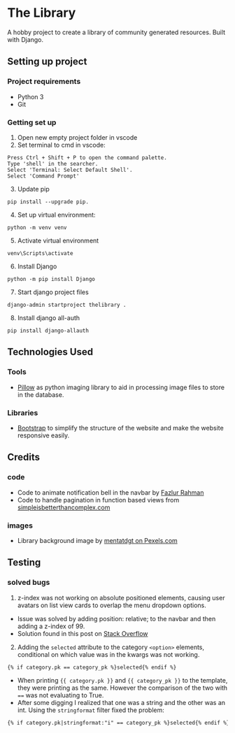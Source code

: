 # The Library

A hobby project to create a library of community generated resources. Built with Django.

## Setting up project

### Project requirements
- Python 3
- Git

### Getting set up
1. Open new empty project folder in vscode
2. Set terminal to cmd in vscode:
```
Press Ctrl + Shift + P to open the command palette.
Type 'shell' in the searcher.
Select 'Terminal: Select Default Shell'.
Select 'Command Prompt'
```
3. Update pip
```
pip install --upgrade pip.
```
4. Set up virtual environment:
```
python -m venv venv
```
5. Activate virtual environment
```
venv\Scripts\activate 
```
6. Install Django
```
python -m pip install Django
```
7. Start django project files
```
django-admin startproject thelibrary .
```
8. Install django all-auth
```
pip install django-allauth
```

## Technologies Used


### Tools

- [Pillow](https://pillow.readthedocs.io/en/stable/) as python imaging library to aid in processing image files to store in the database.
### Libraries

- [Bootstrap](https://getbootstrap.com/) to simplify the structure of the website and make the website responsive easily.

## Credits

### code
- Code to animate notification bell in the navbar by [Fazlur Rahman](https://codepen.io/fazlurr/pen/xeXpqx)
- Code to handle pagination in function based views from [simpleisbetterthancomplex.com](https://simpleisbetterthancomplex.com/tutorial/2016/08/03/how-to-paginate-with-django.html)    

### images
- Library background image by [mentatdgt on Pexels.com](https://www.pexels.com/photo/library-photo-1319854/)

## Testing

### solved bugs
1. z-index was not working on absolute positioned elements, causing user avatars on list view cards to overlap the menu dropdown options. 
- Issue was solved by adding position: relative; to the navbar and then adding a z-index of 99.
- Solution found in this post on [Stack Overflow](https://stackoverflow.com/questions/16315125/position-absolute-has-greater-z-index-than-position-fixed)

2. Adding the `selected` attribute to the category `<option>` elements, conditional on which value was in the kwargs was not working.

```html
{% if category.pk == category_pk %}selected{% endif %}
```
- When printing `{{ category.pk }}` and `{{ category_pk }}` to the template, they were printing as the same. However the comparison of the two with `==` was not evaluating to True. 
- After some digging I realized that one was a string and the other was an int. Using the `stringformat` filter fixed the problem:
```html
{% if category.pk|stringformat:"i" == category_pk %}selected{% endif %}
```